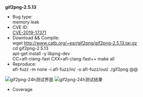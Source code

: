 **gif2png-2.5.13**
* Bug type:    
memory leak    
* CVE ID:     
[CVE-2019-17371](https://cve.mitre.org/cgi-bin/cvename.cgi?name=CVE-2019-17371)    
* Download && Compile:    
wget http://www.catb.org/~esr/gif2png/gif2png-2.5.13.tar.gz    
cd gif2png-2.5.13    
apt-get install -y libpng-dev    
CC=afl-clang-fast CXX=afl-clang-fast++ make all
* Reproduce:    
afl-fuzz -m none -i afl-fuzz/in/ -o afl-fuzz/out/ ./gif2png @@    

![gif2png-24h测试界面](https://user-images.githubusercontent.com/76025773/221186971-d34e999f-9810-4742-a183-da7c387b887f.png)
![gif2png-24h测试结果](https://user-images.githubusercontent.com/76025773/221186981-b4cb238b-8bc5-43b3-8605-330e64e828ee.png)

* Coverage
